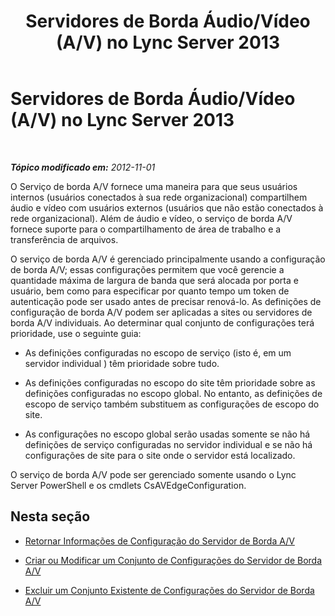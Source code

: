 ﻿---
title: Servidores de Borda Áudio/Vídeo (A/V) no Lync Server 2013
TOCTitle: Servidores de Borda Áudio/Vídeo (A/V) no Lync Server 2013
ms:assetid: b0cc538b-77eb-47fb-be82-5ab0631c6219
ms:mtpsurl: https://technet.microsoft.com/pt-br/library/JJ721852(v=OCS.15)
ms:contentKeyID: 49886362
ms.date: 05/19/2016
mtps_version: v=OCS.15
ms.translationtype: HT
---

# Servidores de Borda Áudio/Vídeo (A/V) no Lync Server 2013

 

_**Tópico modificado em:** 2012-11-01_

O Serviço de borda A/V fornece uma maneira para que seus usuários internos (usuários conectados à sua rede organizacional) compartilhem áudio e vídeo com usuários externos (usuários que não estão conectados à rede organizacional). Além de áudio e vídeo, o serviço de borda A/V fornece suporte para o compartilhamento de área de trabalho e a transferência de arquivos.

O serviço de borda A/V é gerenciado principalmente usando a configuração de borda A/V; essas configurações permitem que você gerencie a quantidade máxima de largura de banda que será alocada por porta e usuário, bem como para especificar por quanto tempo um token de autenticação pode ser usado antes de precisar renová-lo. As definições de configuração de borda A/V podem ser aplicadas a sites ou servidores de borda A/V individuais. Ao determinar qual conjunto de configurações terá prioridade, use o seguinte guia:

  - As definições configuradas no escopo de serviço (isto é, em um servidor individual ) têm prioridade sobre tudo.

  - As definições configuradas no escopo do site têm prioridade sobre as definições configuradas no escopo global. No entanto, as definições de escopo de serviço também substituem as configurações de escopo do site.

  - As configurações no escopo global serão usadas somente se não há definições de serviço configuradas no servidor individual e se não há configurações de site para o site onde o servidor está localizado.

O serviço de borda A/V pode ser gerenciado somente usando o Lync Server PowerShell e os cmdlets CsAVEdgeConfiguration.

## Nesta seção

  - [Retornar Informações de Configuração do Servidor de Borda A/V](lync-server-2013-return-a-v-edge-server-configuration-information.md)

  - [Criar ou Modificar um Conjunto de Configurações do Servidor de Borda A/V](lync-server-2013-create-or-modify-a-collection-of-a-v-edge-server-configuration-settings.md)

  - [Excluir um Conjunto Existente de Configurações do Servidor de Borda A/V](lync-server-2013-delete-an-existing-collection-of-a-v-edge-server-configuration-settings.md)

